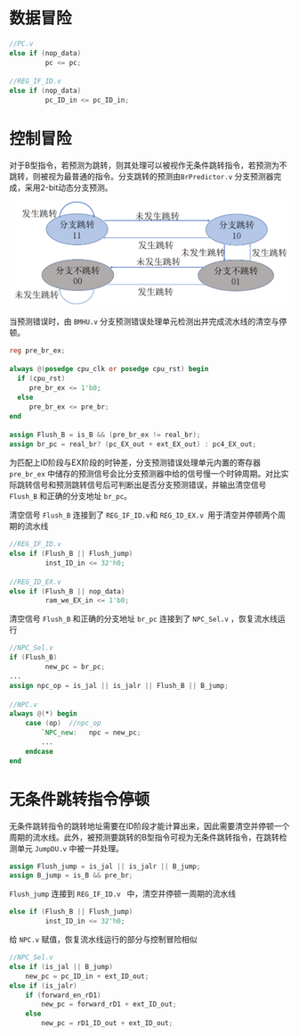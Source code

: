 # 数据冒险



```verilog
//PC.v
else if (nop_data)
         pc <= pc;

//REG_IF_ID.v
else if (nop_data)
         pc_ID_in <= pc_ID_in;
```



# 控制冒险

对于B型指令，若预测为跳转，则其处理可以被视作无条件跳转指令，若预测为不跳转，则被视为最普通的指令。分支跳转的预测由`BrPredictor.v` 分支预测器完成，采用2-bit动态分支预测。

<img src="../assets/image-20230715211422845.png" alt="image-20230715211422845" style="zoom:50%;" />

当预测错误时，由 `BMHU.v` 分支预测错误处理单元检测出并完成流水线的清空与停顿。

```verilog
reg pre_br_ex;

always @(posedge cpu_clk or posedge cpu_rst) begin
  if (cpu_rst)
     pre_br_ex <= 1'b0;
  else 
     pre_br_ex <= pre_br;
end

assign Flush_B = is_B && (pre_br_ex != real_br); 
assign br_pc = real_br? (pc_EX_out + ext_EX_out) : pc4_EX_out;
```

为匹配上ID阶段与EX阶段的时钟差，分支预测错误处理单元内置的寄存器`pre_br_ex` 中储存的预测信号会比分支预测器中给的信号慢一个时钟周期。对比实际跳转信号和预测跳转信号后可判断出是否分支预测错误，并输出清空信号 `Flush_B` 和正确的分支地址 `br_pc`。

清空信号 `Flush_B` 连接到了 `REG_IF_ID.v`和 `REG_ID_EX.v `用于清空并停顿两个周期的流水线

```verilog
//REG_IF_ID.v
else if (Flush_B || Flush_jump) 
         inst_ID_in <= 32'h0;

//REG_ID_EX.v
else if (Flush_B || nop_data)
         ram_we_EX_in <= 1'b0;
```

清空信号 `Flush_B` 和正确的分支地址 `br_pc` 连接到了 `NPC_Sel.v` ，恢复流水线运行

```verilog
//NPC_Sel.v
if (Flush_B) 
         new_pc = br_pc;
...
assign npc_op = is_jal || is_jalr || Flush_B || B_jump;

//NPC.v
always @(*) begin
    case (op)  //npc_op
        `NPC_new:   npc = new_pc;
        ...
    endcase  
end
```



# 无条件跳转指令停顿

无条件跳转指令的跳转地址需要在ID阶段才能计算出来，因此需要清空并停顿一个周期的流水线。此外，被预测要跳转的B型指令可视为无条件跳转指令，在跳转检测单元 `JumpDU.v` 中被一并处理。

```verilog
assign Flush_jump = is_jal || is_jalr || B_jump;
assign B_jump = is_B && pre_br;
```

`Flush_jump` 连接到 `REG_IF_ID.v ` 中，清空并停顿一周期的流水线

```verilog
else if (Flush_B || Flush_jump) 
         inst_ID_in <= 32'h0;
```

给 `NPC.v` 赋值，恢复流水线运行的部分与控制冒险相似

```verilog
//NPC_Sel.v
else if (is_jal || B_jump) 
	new_pc = pc_ID_in + ext_ID_out;
else if (is_jalr)
    if (forward_en_rD1) 
    	new_pc = forward_rD1 + ext_ID_out;
    else
    	new_pc = rD1_ID_out + ext_ID_out;
```



